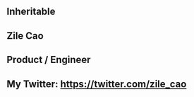 ## Inheritable

## Zile Cao

## Product / Engineer

## [<LINK TO THE PROJECT REPOSITORY>](https://github.com/weavechain-web3/inheritable)

## [<LINK TO BUIDLBOX SUBMISSION>](https://app.buidlbox.io/projects/inheritable)

## My Twitter: https://twitter.com/zile_cao
